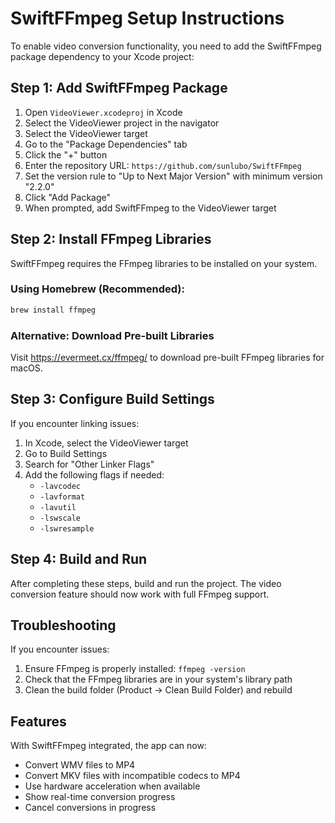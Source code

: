 # SwiftFFmpeg Setup Instructions

To enable video conversion functionality, you need to add the SwiftFFmpeg package dependency to your Xcode project:

## Step 1: Add SwiftFFmpeg Package

1. Open `VideoViewer.xcodeproj` in Xcode
2. Select the VideoViewer project in the navigator
3. Select the VideoViewer target
4. Go to the "Package Dependencies" tab
5. Click the "+" button
6. Enter the repository URL: `https://github.com/sunlubo/SwiftFFmpeg`
7. Set the version rule to "Up to Next Major Version" with minimum version "2.2.0"
8. Click "Add Package"
9. When prompted, add SwiftFFmpeg to the VideoViewer target

## Step 2: Install FFmpeg Libraries

SwiftFFmpeg requires the FFmpeg libraries to be installed on your system.

### Using Homebrew (Recommended):

```bash
brew install ffmpeg
```

### Alternative: Download Pre-built Libraries

Visit https://evermeet.cx/ffmpeg/ to download pre-built FFmpeg libraries for macOS.

## Step 3: Configure Build Settings

If you encounter linking issues:

1. In Xcode, select the VideoViewer target
2. Go to Build Settings
3. Search for "Other Linker Flags"
4. Add the following flags if needed:
   - `-lavcodec`
   - `-lavformat`
   - `-lavutil`
   - `-lswscale`
   - `-lswresample`

## Step 4: Build and Run

After completing these steps, build and run the project. The video conversion feature should now work with full FFmpeg support.

## Troubleshooting

If you encounter issues:

1. Ensure FFmpeg is properly installed: `ffmpeg -version`
2. Check that the FFmpeg libraries are in your system's library path
3. Clean the build folder (Product → Clean Build Folder) and rebuild

## Features

With SwiftFFmpeg integrated, the app can now:
- Convert WMV files to MP4
- Convert MKV files with incompatible codecs to MP4
- Use hardware acceleration when available
- Show real-time conversion progress
- Cancel conversions in progress
